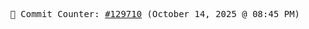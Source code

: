 <p align="center">
    <samp>
        📮 Commit Counter: <a href="https://github.com/Javascript-void0/Javascript-void0/commits/main">#129710</a> (October 14, 2025 @ 08:45 PM)
    </samp>
</p>
